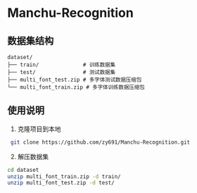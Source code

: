 # Manchu-Recognition

## 数据集结构

```
dataset/
├── train/              # 训练数据集
├── test/               # 测试数据集
├── multi_font_test.zip # 多字体测试数据压缩包
└── multi_font_train.zip # 多字体训练数据压缩包
```

## 使用说明

1. 克隆项目到本地
```bash
 git clone https://github.com/zy691/Manchu-Recognition.git
```

2. 解压数据集
```bash
cd dataset
unzip multi_font_train.zip -d train/
unzip multi_font_test.zip -d test/
```

